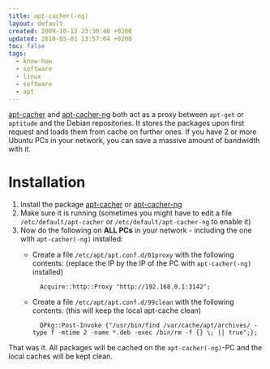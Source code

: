 ```yaml
---
title: apt-cacher(-ng)
layout: default
created: 2009-10-12 23:30:40 +0200
updated: 2010-05-01 13:57:04 +0200
toc: false
tags:
  - know-how
  - software
  - linux
  - software
  - apt
---
```

[apt-cacher](apt://apt-cacher) and [apt-cacher-ng](apt://apt-cacher-ng) both act as a proxy between `apt-get` or
`aptitude` and the Debian repositories. It stores the packages upon first request and loads them from cache on further
ones. If you have 2 or more Ubuntu PCs in your network, you can save a massive amount of bandwidth with it.


Installation
============

1. Install the package [apt-cacher](apt://apt-cacher) or [apt-cacher-ng](apt://apt-cacher-ng)
1. Make sure it is running (sometimes you might have to edit a file `/etc/default/apt-cacher` or
   `/etc/default/apt-cacher-ng` to enable it)
1. Now do the following on **ALL PCs** in your network - including the one with `apt-cacher(-ng)` installed:
    * Create a file `/etc/apt/apt.conf.d/01proxy` with the following contents: (replace the IP by the IP of the PC with
      `apt-cacher(-ng)` installed)

            Acquire::http::Proxy "http://192.168.0.1:3142";

    * Create a file `/etc/apt/apt.conf.d/99clean` with the following contents: (this will keep the local apt-cache clean)

            DPkg::Post-Invoke {"/usr/bin/find /var/cache/apt/archives/ -type f -mtime 2 -name *.deb -exec /bin/rm -f {} \; || true";};

That was it. All packages will be cached on the `apt-cacher(-ng)`-PC and the local caches will be kept clean.
